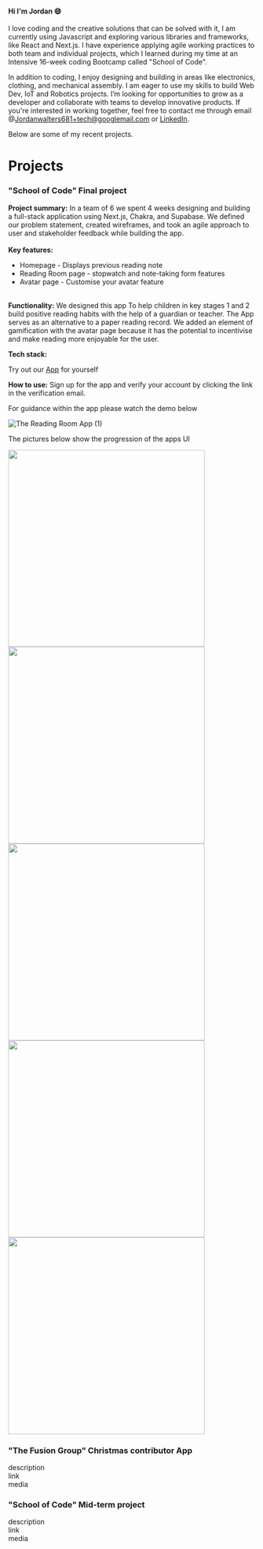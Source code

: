 #### Hi I'm Jordan 😄
I love coding and the creative solutions that can be solved with it, I am currently using Javascript and exploring various libraries and frameworks, like React and Next.js. I have experience applying agile working practices to both team and individual projects, which I learned during my time at an Intensive 16-week coding Bootcamp called "School of Code".

In addition to coding, I enjoy designing and building in areas like electronics, clothing, and mechanical assembly. I am eager to use my skills to build Web Dev, IoT and Robotics projects. I’m looking for opportunities to grow as a developer and collaborate with teams to develop innovative products. If you're interested in working together, feel free to contact me through email @Jordanwalters681+tech@googlemail.com or [LinkedIn](https://www.linkedin.com/in/jordan-w-66aa96151/).

Below are some of my recent projects.

# Projects
### "School of Code" Final project <be>
<b>Project summary:</b> In a team of 6 we spent 4 weeks designing and building a full-stack application 
using Next.js, Chakra, and Supabase. We defined our problem statement, created wireframes, and took an agile approach to user and stakeholder feedback while building the app.
<br></br>
<b>Key features:</b> 
* Homepage - Displays previous reading note
* Reading Room page - stopwatch and note-taking form features
* Avatar page - Customise your avatar feature
<br/>
<b>Functionality:</b> We designed this app To help children in key stages 1 and 2 build positive reading habits with the help of a guardian or teacher. The App serves as an alternative to a paper reading record. We added an element of gamification with the avatar page because it has the potential to incentivise and make reading more enjoyable for the user.  

<b>Tech stack:</b>

Try out our [App](https://reading-room-app.vercel.app/) for yourself

<b>How to use:</b> Sign up for the app and verify your account by clicking the link in the verification email.

For guidance within the app please watch the demo below


![The Reading Room App (1)](https://github.com/Jordan-Walters-23/Jordan-Walters-23/assets/128825567/4106ddaa-7849-433f-a83d-cdb4964a40d5)

The pictures below show the progression of the apps UI

<img src="https://github.com/Jordan-Walters-23/Jordan-Walters-23/assets/128825567/973ac8b1-b211-4fa6-94b8-b444d0602a1b" height="400">
<img src="https://github.com/Jordan-Walters-23/Jordan-Walters-23/assets/128825567/c66294b3-fbfb-44ac-994d-afb418cbe6fa" height="400">
<img src="https://github.com/Jordan-Walters-23/Jordan-Walters-23/assets/128825567/7569bfe9-3fe6-4e1a-b18f-149cd90db3f3" height="400">
<img src="https://github.com/Jordan-Walters-23/Jordan-Walters-23/assets/128825567/46fe2a7d-f113-4d74-bc36-def551eca4e5" height="400">
<img src="https://github.com/Jordan-Walters-23/Jordan-Walters-23/assets/128825567/81b0b908-0810-47d5-af63-664476ed34cf" height="400">



### "The Fusion Group" Christmas contributor App
description <br>
link <br>
media <br>

### "School of Code" Mid-term project
description <br>
link <br>
media <br>

<!--
**Jordan-Walters-23/Jordan-Walters-23** is a ✨ _special_ ✨ repository because its `README.md` (this file) appears on your GitHub profile.

Here are some ideas to get you started:

- 🔭 I’m currently working on ...
- 🌱 I’m currently learning ...
- 👯 I’m looking to collaborate on ...
- 🤔 I’m looking for help with ...
- 💬 Ask me about ...
- 📫 How to reach me: ...
- 😄 Pronouns: ...
- ⚡ Fun fact: ...
-->
